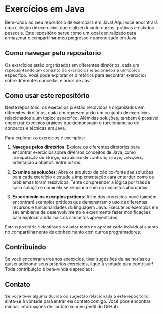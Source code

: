 # Exercícios em Java

Bem-vindo ao meu repositório de exercícios em Java! Aqui você encontrará uma coleção de exercícios que realizei durante cursos, práticas e estudos pessoais. Este repositório serve como um local centralizado para armazenar e compartilhar meu progresso e aprendizado em Java.

## Como navegar pelo repositório

Os exercícios estão organizados em diferentes diretórios, cada um representando um conjunto de exercícios relacionados a um tópico específico. Você pode explorar os diretórios para encontrar exercícios sobre diferentes conceitos e áreas de Java.

## Como usar este repositório

Neste repositório, os exercícios já estão resolvidos e organizados em diferentes diretórios, cada um representando um conjunto de exercícios relacionados a um tópico específico. Além das soluções, também é possível encontrar exemplos práticos que demonstram o funcionamento de conceitos e técnicas em Java.

Para explorar os exercícios e exemplos:

1. **Navegue pelos diretórios**: Explore os diferentes diretórios para encontrar exercícios sobre diversos conceitos de Java, como manipulação de strings, estruturas de controle, arrays, coleções, orientação a objetos, entre outros.

2. **Examine as soluções**: Abra os arquivos de código-fonte das soluções para cada exercício e estude a implementação para entender como os problemas foram resolvidos. Tente compreender a lógica por trás de cada solução e como ela se relaciona com os conceitos abordados.

3. **Experimente os exemplos práticos**: Além dos exercícios, você também encontrará exemplos práticos que demonstram o uso de diferentes recursos e funcionalidades da linguagem Java. Execute os exemplos em seu ambiente de desenvolvimento e experimente fazer modificações para explorar ainda mais os conceitos apresentados.

Este repositório é destinado a ajudar tanto no aprendizado individual quanto no compartilhamento de conhecimento com outros programadores.

## Contribuindo

Se você encontrar erros nos exercícios, tiver sugestões de melhorias ou quiser adicionar seus próprios exercícios, fique à vontade para contribuir! Toda contribuição é bem-vinda e apreciada.

## Contato

Se você tiver alguma dúvida ou sugestão relacionada a este repositório, sinta-se à vontade para entrar em contato comigo. Você pode encontrar minhas informações de contato no meu perfil do GitHub.

